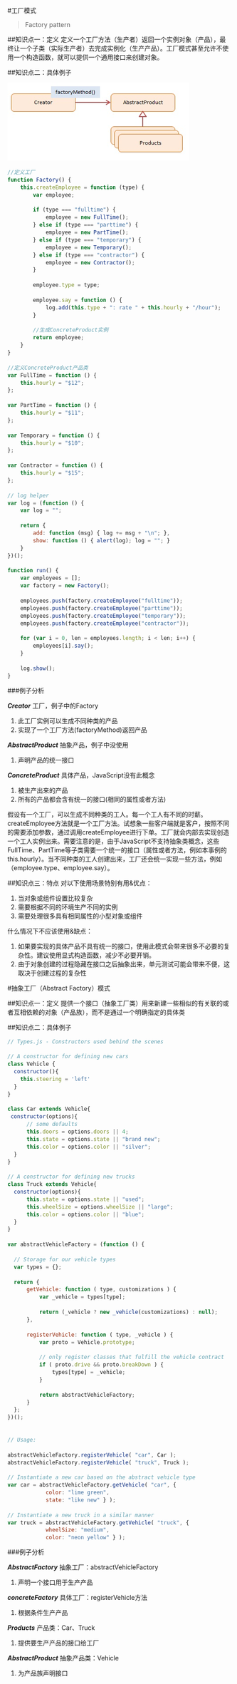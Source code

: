 #工厂模式
> Factory pattern

##知识点一：定义
定义一个工厂方法（生产者）返回一个实例对象（产品），最终让一个子类（实际生产者）去完成实例化（生产产品）。工厂模式甚至允许不使用一个构造函数，就可以提供一个通用接口来创建对象。

##知识点二：具体例子

![image](/assest/javascript-factory-method.jpg)

```javascript
//定义工厂
function Factory() {
    this.createEmployee = function (type) {
        var employee;
 
        if (type === "fulltime") {
            employee = new FullTime();
        } else if (type === "parttime") {
            employee = new PartTime();
        } else if (type === "temporary") {
            employee = new Temporary();
        } else if (type === "contractor") {
            employee = new Contractor();
        }
 
        employee.type = type;
 
        employee.say = function () {
            log.add(this.type + ": rate " + this.hourly + "/hour");
        }
 
        //生成ConcreteProduct实例
        return employee;
    }
}

//定义ConcreteProduct产品类
var FullTime = function () {
    this.hourly = "$12";
};
 
var PartTime = function () {
    this.hourly = "$11";
};
 
var Temporary = function () {
    this.hourly = "$10";
};
 
var Contractor = function () {
    this.hourly = "$15";
};
 
// log helper
var log = (function () {
    var log = "";
 
    return {
        add: function (msg) { log += msg + "\n"; },
        show: function () { alert(log); log = ""; }
    }
})();
 
function run() {
    var employees = [];
    var factory = new Factory();
    
    employees.push(factory.createEmployee("fulltime"));
    employees.push(factory.createEmployee("parttime"));
    employees.push(factory.createEmployee("temporary"));
    employees.push(factory.createEmployee("contractor"));
    
    for (var i = 0, len = employees.length; i < len; i++) {
        employees[i].say();
    }
 
    log.show();
}
```

###例子分析

***Creator***
工厂，例子中的Factory
1.  此工厂实例可以生成不同种类的产品
1.  实现了一个工厂方法(factoryMethod)返回产品

***AbstractProduct***
抽象产品，例子中没使用
1.  声明产品的统一接口

***ConcreteProduct***
具体产品，JavaScript没有此概念
1.  被生产出来的产品
1.  所有的产品都会含有统一的接口(相同的属性或者方法)

假设有一个工厂，可以生成不同种类的工人。每一个工人有不同的时薪。createEmployee方法就是一个工厂方法。试想象一些客户端就是客户，按照不同的需要添加参数，通过调用createEmployee进行下单。工厂就会内部去实现创造一个工人实例出来。需要注意的是，由于JavaScript不支持抽象类概念，这些FullTime、PartTime等子类需要一个统一的接口（属性或者方法，例如本事例的this.hourly）。当不同种类的工人创建出来，工厂还会统一实现一些方法，例如（employee.type、employee.say）。

##知识点三：特点
对以下使用场景特别有用&优点：
1.  当对象或组件设置比较复杂
1.  需要根据不同的环境生产不同的实例
1.  需要处理很多具有相同属性的小型对象或组件

什么情况下不应该使用&缺点：
1.  如果要实现的具体产品不具有统一的接口，使用此模式会带来很多不必要的复杂性。建议使用显式构造函数，减少不必要开销。
1.  由于对象创建的过程隐藏在接口之后抽象出来，单元测试可能会带来不便，这取决于创建过程的复杂性

#抽象工厂（Abstract Factory）模式

##知识点一：定义
提供一个接口（抽象工厂类）用来新建一些相似的有关联的或者互相依赖的对象（产品族），而不是通过一个明确指定的具体类

##知识点二：具体例子
```javascript
// Types.js - Constructors used behind the scenes
 
// A constructor for defining new cars
class Vehicle {
  constructor(){
    this.steering = 'left'
  }
}

class Car extends Vehicle{
 constructor(options){
      // some defaults
      this.doors = options.doors || 4;
      this.state = options.state || "brand new";
      this.color = options.color || "silver";
  }
}
 
// A constructor for defining new trucks
class Truck extends Vehicle{
  constructor(options){
      this.state = options.state || "used";
      this.wheelSize = options.wheelSize || "large";
      this.color = options.color || "blue";
  }
}

var abstractVehicleFactory = (function () {
 
  // Storage for our vehicle types
  var types = {};
 
  return {
      getVehicle: function ( type, customizations ) {
          var _vehicle = types[type];
 
          return (_vehicle ? new _vehicle(customizations) : null);
      },
 
      registerVehicle: function ( type, _vehicle ) {
          var proto = Vehicle.prototype;
 
          // only register classes that fulfill the vehicle contract
          if ( proto.drive && proto.breakDown ) {
              types[type] = _vehicle;
          }
 
          return abstractVehicleFactory;
      }
  };
})();
 
 
// Usage:
 
abstractVehicleFactory.registerVehicle( "car", Car );
abstractVehicleFactory.registerVehicle( "truck", Truck );
 
// Instantiate a new car based on the abstract vehicle type
var car = abstractVehicleFactory.getVehicle( "car", {
            color: "lime green",
            state: "like new" } );
 
// Instantiate a new truck in a similar manner
var truck = abstractVehicleFactory.getVehicle( "truck", {
            wheelSize: "medium",
            color: "neon yellow" } );
```
###例子分析

***AbstractFactory***
抽象工厂：abstractVehicleFactory
1.  声明一个接口用于生产产品

***concreteFactory***
具体工厂：registerVehicle方法
1.  根据条件生产产品

***Products***
产品类：Car、Truck
1.  提供要生产产品的接口给工厂

***AbstractProduct***
抽象产品类：Vehicle
1.  为产品族声明接口
